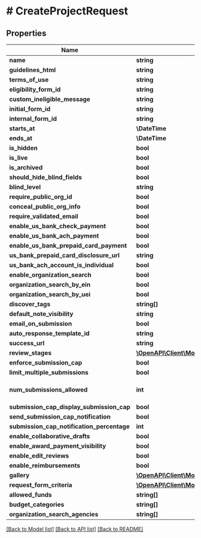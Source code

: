# # CreateProjectRequest

## Properties

Name | Type | Description | Notes
------------ | ------------- | ------------- | -------------
**name** | **string** |  |
**guidelines_html** | **string** |  | [optional]
**terms_of_use** | **string** |  | [optional]
**eligibility_form_id** | **string** |  | [optional]
**custom_ineligible_message** | **string** |  | [optional]
**initial_form_id** | **string** |  | [optional]
**internal_form_id** | **string** |  | [optional]
**starts_at** | **\DateTime** |  | [optional]
**ends_at** | **\DateTime** |  | [optional]
**is_hidden** | **bool** |  | [optional]
**is_live** | **bool** |  | [optional]
**is_archived** | **bool** |  | [optional]
**should_hide_blind_fields** | **bool** |  | [optional]
**blind_level** | **string** |  | [optional]
**require_public_org_id** | **bool** |  | [optional]
**conceal_public_org_info** | **bool** |  | [optional]
**require_validated_email** | **bool** |  | [optional]
**enable_us_bank_check_payment** | **bool** |  | [optional]
**enable_us_bank_ach_payment** | **bool** |  | [optional]
**enable_us_bank_prepaid_card_payment** | **bool** |  | [optional]
**us_bank_prepaid_card_disclosure_url** | **string** |  | [optional]
**us_bank_ach_account_is_individual** | **bool** |  | [optional]
**enable_organization_search** | **bool** |  | [optional]
**organization_search_by_ein** | **bool** |  | [optional]
**organization_search_by_uei** | **bool** |  | [optional]
**discover_tags** | **string[]** |  | [optional]
**default_note_visibility** | **string** |  | [optional]
**email_on_submission** | **bool** |  | [optional]
**auto_response_template_id** | **string** |  | [optional]
**success_url** | **string** |  | [optional]
**review_stages** | [**\OpenAPI\Client\Model\ReviewStageRequest[]**](ReviewStageRequest.md) |  | [optional]
**enforce_submission_cap** | **bool** |  | [optional]
**limit_multiple_submissions** | **bool** |  | [optional]
**num_submissions_allowed** | **int** |  | [optional] [default to 1]
**submission_cap_display_submission_cap** | **bool** |  | [optional]
**send_submission_cap_notification** | **bool** |  | [optional]
**submission_cap_notification_percentage** | **int** |  | [optional]
**enable_collaborative_drafts** | **bool** |  | [optional]
**enable_award_payment_visibility** | **bool** |  | [optional]
**enable_edit_reviews** | **bool** |  | [optional]
**enable_reimbursements** | **bool** |  | [optional]
**gallery** | [**\OpenAPI\Client\Model\ProjectGalleryRequest**](ProjectGalleryRequest.md) |  | [optional]
**request_form_criteria** | [**\OpenAPI\Client\Model\RequestFormCriteriaRequest[]**](RequestFormCriteriaRequest.md) |  | [optional]
**allowed_funds** | **string[]** |  | [optional]
**budget_categories** | **string[]** |  | [optional]
**organization_search_agencies** | **string[]** |  | [optional]

[[Back to Model list]](../../README.md#models) [[Back to API list]](../../README.md#endpoints) [[Back to README]](../../README.md)
